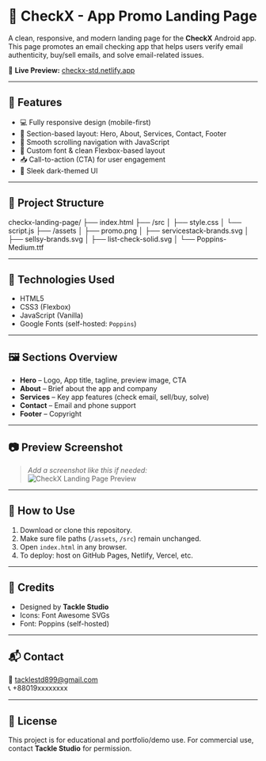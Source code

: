 # 📱 CheckX - App Promo Landing Page

A clean, responsive, and modern landing page for the **CheckX** Android app. This page promotes an email checking app that helps users verify email authenticity, buy/sell emails, and solve email-related issues.

🔗 **Live Preview:** [checkx-std.netlify.app](https://checkx-std.netlify.app)

---

## 🚀 Features

- 💻 Fully responsive design (mobile-first)
- 🎯 Section-based layout: Hero, About, Services, Contact, Footer
- 🔗 Smooth scrolling navigation with JavaScript
- 🎨 Custom font & clean Flexbox-based layout
- 📥 Call-to-action (CTA) for user engagement
- 🌙 Sleek dark-themed UI

---

## 📁 Project Structure

checkx-landing-page/
├── index.html
├── /src
│ ├── style.css
│ └── script.js
├── /assets
│ ├── promo.png
│ ├── servicestack-brands.svg
│ ├── sellsy-brands.svg
│ ├── list-check-solid.svg
│ └── Poppins-Medium.ttf




---

## 🧠 Technologies Used

- HTML5
- CSS3 (Flexbox)
- JavaScript (Vanilla)
- Google Fonts (self-hosted: `Poppins`)

---

## 🖼️ Sections Overview

- **Hero** – Logo, App title, tagline, preview image, CTA
- **About** – Brief about the app and company
- **Services** – Key app features (check email, sell/buy, solve)
- **Contact** – Email and phone support
- **Footer** – Copyright

---

## 📷 Preview Screenshot

> _Add a screenshot like this if needed:_  
> ![CheckX Landing Page Preview](assets/screenshot.png)

---

## 📌 How to Use

1. Download or clone this repository.
2. Make sure file paths (`/assets`, `/src`) remain unchanged.
3. Open `index.html` in any browser.
4. To deploy: host on GitHub Pages, Netlify, Vercel, etc.

---

## 🧾 Credits

- Designed by **Tackle Studio**
- Icons: Font Awesome SVGs
- Font: Poppins (self-hosted)

---

## 📬 Contact

📧 tacklestd899@gmail.com  
📞 +88019xxxxxxxx

---

## 🪪 License

This project is for educational and portfolio/demo use. For commercial use, contact **Tackle Studio** for permission.

